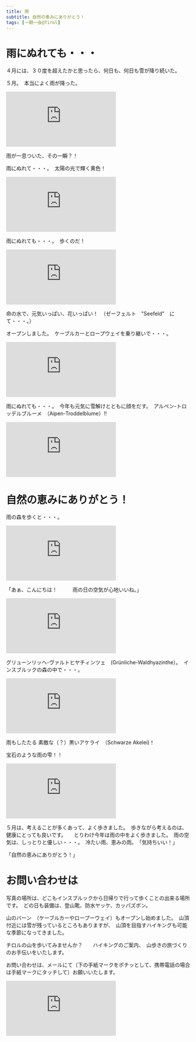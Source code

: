 ```yaml
---
title: 雨
subtitle: 自然の恵みにありがとう！
tags: [一期一会@Tirol]
---
```


# 雨にぬれても・・・

４月には、３０度を超えたかと思ったら、何日も、何日も雪が降り続いた。

５月。　本当によく雨が降った。

![20240517-geschwandtkopf](https://piwigo.schickl.de/i.php?/upload/2024/05/31/20240531203953-f7e7e7ff-me.jpg)

雨が一息ついた、その一瞬？！　

雨にぬれて・・・。　太陽の光で輝く黄色！

![20240517-hanenfuß](https://piwigo.schickl.de/i.php?/upload/2024/05/31/20240531204212-165eaa27-me.jpg)

雨にぬれても・・・。　歩くのだ！

![202405２５-seefeld](https://piwigo.schickl.de/i.php?/upload/2024/05/31/20240531204625-5d07523a-me.jpg)

命の水で、元気いっぱい、花いっぱい！　（ゼーフェルト　"Seefeld"　にて・・・。）

オープンしました。　ケーブルカーとロープウェイを乗り継いで・・・。

![202405２５-Hämelekopfbahnbergstation](https://piwigo.schickl.de/i.php?/upload/2024/05/31/20240531204815-24568e41-me.jpg)

雨にぬれても・・・。　今年も元気に雪解けとともに顔をだす。　アルペン-トロッデルブルーメ　（Aipen-Troddelblume）!!

![202405２５-aipen-troddelblume](https://piwigo.schickl.de/i.php?/upload/2024/05/31/20240531205050-0e4fb1bd-me.jpg)


# 自然の恵みにありがとう！

雨の森を歩くと・・・。

![20240531-schnecke](https://piwigo.schickl.de/i.php?/upload/2024/05/31/20240531205410-c7c20b78-me.jpg)

「あぁ、こんにちは！　　　雨の日の空気が心地いいね。」

![20240531-grünliche-waldhyazinthe](https://piwigo.schickl.de/i.php?/upload/2024/05/31/20240531205537-8b9ef5b9-me.jpg)

グリューンリッヘ-ヴァルトヒヤチィンツェ　(Grünliche-Waldhyazinthe）。　インスブルックの森の中で・・・。

![20240531-schwarze-akelei](https://piwigo.schickl.de/i.php?/upload/2024/05/31/20240531205725-336f94a7-me.jpg)

雨もしたたる 素敵な（？）黒いアケライ　（Schwarze Akelei)！

宝石のような雨の雫！！

![20240531-regentropf](https://piwigo.schickl.de/i.php?/upload/2024/05/31/20240531205920-2937c5ec-me.jpg)

５月は、考えることが多くあって、よく歩きました。　歩きながら考えるのは、健康にとっても良いです。　　とりわけ今年は雨の中をよく歩きました。　雨の空気は、しっとりと優しい・・・。　冷たい雨、恵みの雨。　「気持ちいい！」

「自然の恵みにありがとう！」


# お問い合わせは

写真の場所は、どこもインスブルックから日帰りで行って歩くことの出来る場所です。　どの日も装備は、登山靴、防水ヤッケ、カッパズボン。

山のバーン　（ケーブルカーやロープーウェイ）もオープンし始めました。　山頂付近には雪が残っているところもありますが、　山頂を目指すハイキングも可能な季節になってきました。

チロルの山を歩いてみませんか？　　ハイキングのご案内、　山歩きの旅づくりのお手伝いをいたします。

お問い合わせは、メールにて（下の手紙マークをポチッとして、携帯電話の場合は手紙マークにタッチして）お願いいたします。

![20240517-regenbogen](https://piwigo.schickl.de/i.php?/upload/2024/05/31/20240531204341-a94ad2cc-me.jpg)
